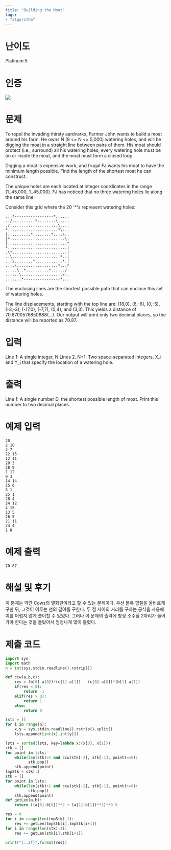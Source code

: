 ```yaml
---
title: "Building the Moat"
tags:
- "algorithm"
---
```


# 난이도
Platinum 5

# 인증
![](https://bmchun00.github.io/assets/algo/week2-1.png)

# 문제
To repel the invading thirsty aardvarks, Farmer John wants to build a moat around his farm.  He owns N (8 <= N <= 5,000) watering holes, and will be digging the moat in a straight line between pairs of them.  His moat should protect (i.e., surround) all his watering holes; every watering hole must be on or inside the moat, and the moat must form a closed loop.

Digging a moat is expensive work, and frugal FJ wants his moat to have the minimum length possible.  Find the length of the shortest moat he can construct.

The unique holes are each located at integer coordinates in the range (1..45,000, 1..45,000). FJ has noticed that no three watering holes lie along the same line.

Consider this grid where the 20 '*'s represent watering holes:
```
...*-----------------*......
../..........*........\.....
./.....................\....
*......................*\...
|..........*........*....\..
|*........................\.
|..........................*
*..........................|
.\*........................|
..\.....................*..|
...\........*............*.|
....\..................*...*
.....\..*..........*....../.
......\................../..
.......*----------------*...
```
The enclosing lines are the shortest possible path that can enclose this set of watering holes.

The line displacements, starting with the top line are: (18,0), (6,-6), (0,-5), (-3,-3), (-17,0), (-7,7), (0,4), and (3,3).  This yields a distance of 70.8700576850888(...). Our output will print only two decimal places, so the distance will be reported as 70.87.

# 입력
Line 1: A single integer, N
Lines 2..N+1: Two space-separated integers, X_i and Y_i that specify the location of a watering hole.

# 출력
Line 1: A single number D, the shortest possible length of moat. Print this number to two decimal places.

# 예제 입력
```
20
2 10
3 7
22 15
12 11
20 3
28 9
1 12
9 3
14 14
25 6
8 1
25 1
28 4
24 12
4 15
13 5
26 5
21 11
24 4
1 8
```

# 예제 출력
```
70.87
```

# 해설 및 후기
이 문제는 약간 Cows의 열화판이라고 할 수 있는 문제이다. 우선 볼록 껍질을 올바르게 구한 뒤, 그것이 이루는 선의 길이를 구한다. 두 점 사이의 거리를 구하는 공식을 사용해 이를 어렵지 않게 풀이할 수 있었다. 그러나 이 문제의 출력에 항상 소수점 2자리가 들어가야 한다는 것을 몰랐어서 엄청나게 많이 틀렸다.

# 제출 코드
```py
import sys
import math
n = int(sys.stdin.readline().rstrip())

def ccw(a,b,c):
    res = (b[0]-a[0])*(c[1]-a[1]) - (c[0]-a[0])*(b[1]-a[1])
    if(res < 0):
        return -1
    elif(res > 0):
        return 1
    else:
        return 0

lsts = []
for i in range(n):
    x,y = sys.stdin.readline().rstrip().split()
    lsts.append([int(x),int(y)])

lsts = sorted(lsts, key=lambda x:(x[0], x[1]))
stk = []
for point in lsts:
    while(len(stk)>1 and ccw(stk[-2], stk[-1], point)<=0):
          stk.pop()
    stk.append(point)
tmpStk = stk[:]
stk = []
for point in lsts:
    while(len(stk)>1 and ccw(stk[-2], stk[-1], point)>=0):
          stk.pop()
    stk.append(point)
def getLen(a,b):
    return ((a[0]-b[0])**2 + (a[1]-b[1])**2)**0.5

res = 0
for i in range(len(tmpStk)-1):
    res += getLen(tmpStk[i],tmpStk[i+1])
for i in range(len(stk)-1):
    res += getLen(stk[i],stk[i+1])

print("{:.2f}".format(res))

```